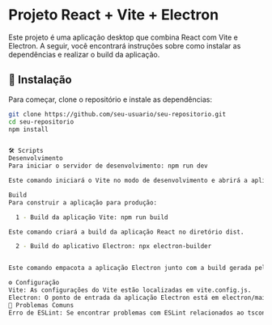 # Projeto React + Vite + Electron

Este projeto é uma aplicação desktop que combina React com Vite e Electron. A seguir, você encontrará instruções sobre como instalar as dependências e realizar o build da aplicação.

## 🚀 Instalação

Para começar, clone o repositório e instale as dependências:

```bash
git clone https://github.com/seu-usuario/seu-repositorio.git
cd seu-repositorio
npm install


🛠 Scripts
Desenvolvimento
Para iniciar o servidor de desenvolvimento: npm run dev

Este comando iniciará o Vite no modo de desenvolvimento e abrirá a aplicação Electron.

Build
Para construir a aplicação para produção:

  1 - Build da aplicação Vite: npm run build

Este comando criará a build da aplicação React no diretório dist.

  2 - Build do aplicativo Electron: npx electron-builder


Este comando empacota a aplicação Electron junto com a build gerada pelo Vite. O resultado será um executável para a plataforma em que você está trabalhando, localizado no diretório dist.

⚙️ Configuração
Vite: As configurações do Vite estão localizadas em vite.config.js.
Electron: O ponto de entrada da aplicação Electron está em electron/main.js.
🚧 Problemas Comuns
Erro de ESLint: Se encontrar problemas com ESLint relacionados ao tsconfig.json, verifique se o arquivo está corretamente configurado para incluir todos os arquivos necessários.
```
